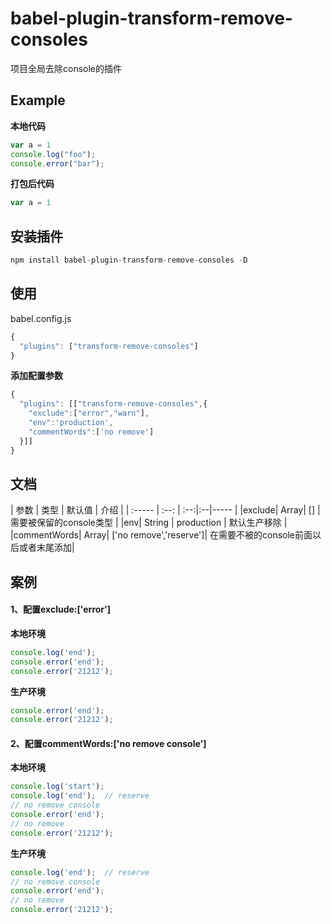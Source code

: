 # babel-plugin-transform-remove-consoles
项目全局去除console的插件

## Example
**本地代码**
```js
var a = 1
console.log("foo");
console.error("bar");
```

**打包后代码**
```js
var a = 1
```

## 安装插件
```js
npm install babel-plugin-transform-remove-consoles -D
```

## 使用
babel.config.js
```js
{
  "plugins": ["transform-remove-consoles"]
}
```
**添加配置参数**
```js
{
  "plugins": [["transform-remove-consoles",{
    "exclude":["error","warn"],
    "env":'production',
    "commentWords":['no remove']
  }]]
}
```

## 文档
| 参数   | 类型 |    默认值 | 介绍 |
| :----- | :--: | :--:|:--|----- |
|exclude|	Array|	[]	| 需要被保留的console类型 |
|env|	String	| production	| 默认生产移除 |
|commentWords|	Array|	['no remove','reserve']|	在需要不被的console前面以后或者末尾添加|


## 案例
#### 1、配置exclude:['error']
**本地环境**
```js
console.log('end');
console.error('end');
console.error('21212');
```
**生产环境**

```js
console.error('end');
console.error('21212');
```

#### 2、配置commentWords:['no remove console']
**本地环境**
```js
console.log('start');
console.log('end');  // reserve
// no remove console
console.error('end');
// no remove
console.error('21212');
```
**生产环境**

```js
console.log('end');  // reserve
// no remove console
console.error('end');
// no remove
console.error('21212');
```